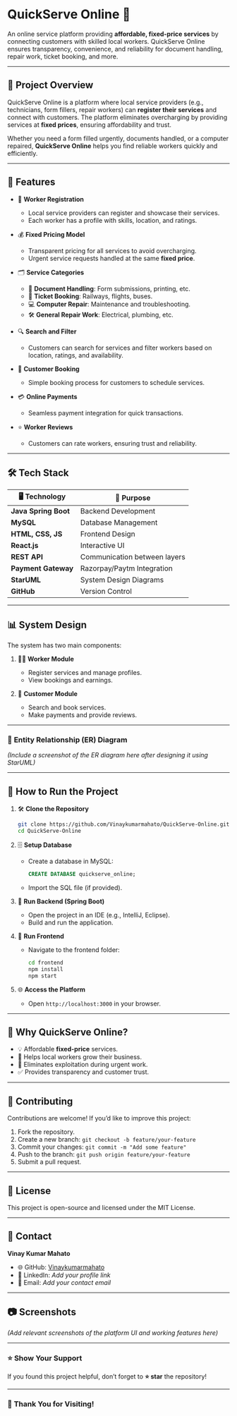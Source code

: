 # **QuickServe Online** 🚀

An online service platform providing **affordable, fixed-price services** by connecting customers with skilled local workers. QuickServe Online ensures transparency, convenience, and reliability for document handling, repair work, ticket booking, and more.

---

## 🚀 **Project Overview**
QuickServe Online is a platform where local service providers (e.g., technicians, form fillers, repair workers) can **register their services** and connect with customers. The platform eliminates overcharging by providing services at **fixed prices**, ensuring affordability and trust.

Whether you need a form filled urgently, documents handled, or a computer repaired, **QuickServe Online** helps you find reliable workers quickly and efficiently.

---

## 🎯 **Features**  

- 🔧 **Worker Registration**  
   - Local service providers can register and showcase their services.  
   - Each worker has a profile with skills, location, and ratings.  

- 💰 **Fixed Pricing Model**  
   - Transparent pricing for all services to avoid overcharging.  
   - Urgent service requests handled at the same **fixed price**.

- 🗂️ **Service Categories**  
   - 📄 **Document Handling**: Form submissions, printing, etc.  
   - 🎫 **Ticket Booking**: Railways, flights, buses.  
   - 💻 **Computer Repair**: Maintenance and troubleshooting.  
   - 🛠️ **General Repair Work**: Electrical, plumbing, etc.  

- 🔍 **Search and Filter**  
   - Customers can search for services and filter workers based on location, ratings, and availability.  

- 📅 **Customer Booking**  
   - Simple booking process for customers to schedule services.  

- 💳 **Online Payments**  
   - Seamless payment integration for quick transactions.  

- ⭐ **Worker Reviews**  
   - Customers can rate workers, ensuring trust and reliability.  

---

## 🛠️ **Tech Stack**  

| 🖥️ **Technology**        | 📝 **Purpose**               |  
|------------------------|---------------------------|  
| **Java Spring Boot**   | Backend Development       |  
| **MySQL**              | Database Management       |  
| **HTML, CSS, JS**      | Frontend Design           |  
| **React.js**           | Interactive UI            |  
| **REST API**           | Communication between layers |  
| **Payment Gateway**    | Razorpay/Paytm Integration |  
| **StarUML**            | System Design Diagrams    |  
| **GitHub**             | Version Control           |  

---

## 📊 **System Design**  

The system has two main components:  

1. 👨‍🔧 **Worker Module**  
   - Register services and manage profiles.  
   - View bookings and earnings.  

2. 👤 **Customer Module**  
   - Search and book services.  
   - Make payments and provide reviews.  

---

### 📐 **Entity Relationship (ER) Diagram**  
*(Include a screenshot of the ER diagram here after designing it using StarUML)*  

---

## 🔗 **How to Run the Project**  

1. 🛠️ **Clone the Repository**  
   ```bash  
   git clone https://github.com/Vinaykumarmahato/QuickServe-Online.git  
   cd QuickServe-Online  
   ```  

2. 🗄️ **Setup Database**  
   - Create a database in MySQL:  
     ```sql  
     CREATE DATABASE quickserve_online;  
     ```  
   - Import the SQL file (if provided).  

3. 🚀 **Run Backend (Spring Boot)**  
   - Open the project in an IDE (e.g., IntelliJ, Eclipse).  
   - Build and run the application.  

4. 🎨 **Run Frontend**  
   - Navigate to the frontend folder:  
     ```bash  
     cd frontend  
     npm install  
     npm start  
     ```  

5. 🌐 **Access the Platform**  
   - Open `http://localhost:3000` in your browser.  

---

## 🌟 **Why QuickServe Online?**  

- 💡 Affordable **fixed-price** services.  
- 🤝 Helps local workers grow their business.  
- 🚫 Eliminates exploitation during urgent work.  
- ✅ Provides transparency and customer trust.  

---

## 🤝 **Contributing**  
Contributions are welcome! If you’d like to improve this project:  

1. Fork the repository.  
2. Create a new branch: `git checkout -b feature/your-feature`  
3. Commit your changes: `git commit -m "Add some feature"`  
4. Push to the branch: `git push origin feature/your-feature`  
5. Submit a pull request.  

---

## 📝 **License**  
This project is open-source and licensed under the MIT License.  

---

## 📧 **Contact**  

**Vinay Kumar Mahato**  
- 🌐 GitHub: [Vinaykumarmahato](https://github.com/Vinaykumarmahato)  
- 🔗 LinkedIn: *Add your profile link*  
- 📧 Email: *Add your contact email*  

---

## 📷 **Screenshots**  
*(Add relevant screenshots of the platform UI and working features here)*  

---

### ⭐ **Show Your Support**  
If you found this project helpful, don’t forget to **⭐ star** the repository!  

---

### 🎉 **Thank You for Visiting!**
